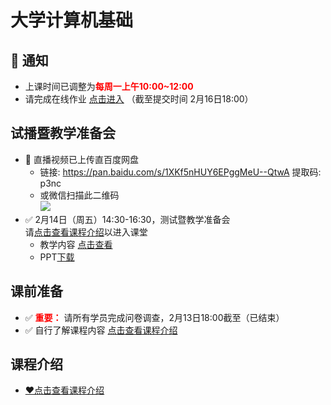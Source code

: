 # 大学计算机基础

## 📢 通知
- 上课时间已调整为<font color=red>**每周一上午10:00~12:00**</font>
- 请完成在线作业 [点击进入](https://wj.qq.com/s2/5437518/7f40/) （截至提交时间 2月16日18:00）

## 试播暨教学准备会
- 📢 直播视频已上传直百度网盘
  - 链接: https://pan.baidu.com/s/1XKf5nHUY6EPggMeU--QtwA 提取码: p3nc
  - 或微信扫描此二维码  
  ![](https://gitee.com/nixius/rb/raw/master/baiduqrcode.jpg)
- ✅ 2月14日（周五）14:30-16:30，测试暨教学准备会  
  请[点击查看课程介绍](./~课程介绍/readme.md)以进入课堂
  - 教学内容 [点击查看](./0试讲暨教学准备会/readme.md)
  - PPT[下载](./0试讲暨教学准备会/幻灯片.pptx)

## 课前准备
- ✅ <font color=red>**重要：**</font> 请所有学员完成问卷调查，2月13日18:00截至（已结束）
- ✅ 自行了解课程内容 [点击查看课程介绍](./~课程介绍/readme.md)

## 课程介绍
- [❤点击查看课程介绍](./~课程介绍/readme.md)